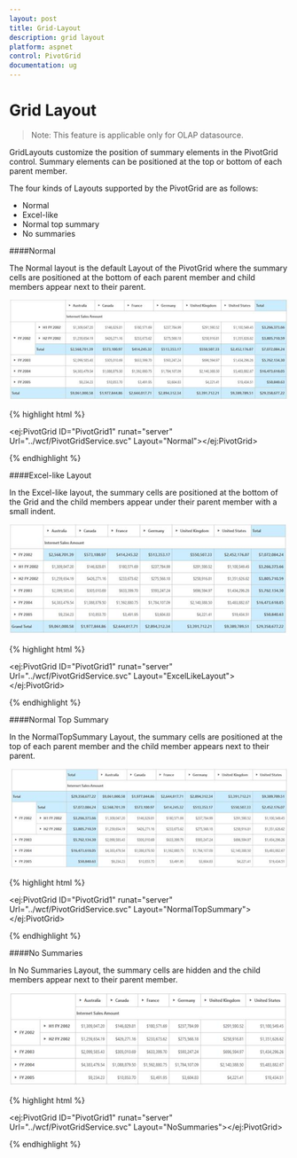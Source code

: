 ```yaml
---
layout: post
title: Grid-Layout
description: grid layout
platform: aspnet
control: PivotGrid
documentation: ug
---
```


# Grid Layout

> Note: This feature is applicable only for OLAP datasource.

GridLayouts customize the position of summary elements in the PivotGrid control. Summary elements can be positioned at the top or bottom of each parent member.

The four kinds of Layouts supported by the PivotGrid are as follows:

* Normal
* Excel-like
* Normal top summary
* No summaries

####Normal

The Normal layout is the default Layout of the PivotGrid where the summary cells are positioned at the bottom of each parent member and child members appear next to their parent.



 ![](Grid-Layout_images/Grid-Layout_img1.png) 



{% highlight html %}

 

<ej:PivotGrid ID="PivotGrid1" runat="server" Url="../wcf/PivotGridService.svc" Layout="Normal"></ej:PivotGrid>


{% endhighlight %}

####Excel-like Layout

In the Excel-like layout, the summary cells are positioned at the bottom of the Grid and the child members appear under their parent member with a small indent.



 ![](Grid-Layout_images/Grid-Layout_img2.png)



{% highlight html %}



<ej:PivotGrid ID="PivotGrid1" runat="server" Url="../wcf/PivotGridService.svc" Layout="ExcelLikeLayout"></ej:PivotGrid>

{% endhighlight %}

####Normal Top Summary

In the NormalTopSummary Layout, the summary cells are positioned at the top of each parent member and the child member appears next to their parent.

 ![](Grid-Layout_images/Grid-Layout_img3.png) 




{% highlight html %}


<ej:PivotGrid ID="PivotGrid1" runat="server" Url="../wcf/PivotGridService.svc" Layout="NormalTopSummary"></ej:PivotGrid>

{% endhighlight %}

####No Summaries

In No Summaries Layout, the summary cells are hidden and the child members appear next to their parent member.

 ![](Grid-Layout_images/Grid-Layout_img4.png) 


{% highlight html %}


<ej:PivotGrid ID="PivotGrid1" runat="server" Url="../wcf/PivotGridService.svc" Layout="NoSummaries"></ej:PivotGrid>

{% endhighlight %}

